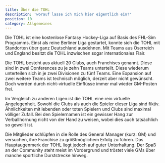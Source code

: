 ```yaml
---
title: Über die TOHL
description: 'worauf lasse ich mich hier eigentlich ein?'
position: 10
category: Allgemeines
---
```


Die TOHL ist eine kostenlose Fantasy Hockey-Liga auf Basis des FHL-Sim Programms. Einst als reine Berliner Liga gestartet, konnte sich die TOHL mit Standorten über ganz Deutschland ausdehnen. Mit Teams aus Öserreich und England besitzt die TOHL inzwischen sogar internationales Flair.

Die TOHL besteht aus aktuell 20 Clubs, auch Franchises genannt. Diese sind in zwei Conferences zu je zehn Teams unterteilt. Diese wiederum unterteilen sich in je zwei Divisionen zu fünf Teams. Eine Expansion auf zwei weitere Teams ist technisch möglich, derzeit aber nicht gewünscht. Doch werden durch nicht-virtuelle Einflüsse immer mal wieder GM-Posten frei.

Im Vergleich zu anderen Ligen ist die TOHL eine rein virtuelle Angelegenheit. Sowohl die Clubs als auch die Spieler dieser Liga sind fiktiv. Ähnlichkeiten mit lebenden oder toten Spielern und Clubs sind maximal völliger Zufall. Bei den Spielernamen ist ein gewisser Hang zur Verballhornung nicht von der Hand zu weisen, wobei dies auch tatsächlich so gewollt ist.

Die Mitglieder schlüpfen in die Rolle des General Manager (kurz: GM) und versuchen, ihre Franchise zu größtmöglichem Erfolg zu führen. Das Hauptaugenmerk der TOHL liegt jedoch auf guter Unterhaltung. Der Spaß an der Community steht meist im Vordergrund und tröstet viele GMs über manche sportliche Durststrecke hinweg.
